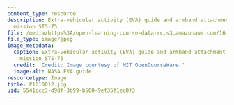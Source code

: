 ```yaml
---
content_type: resource
description: Extra-vehicular activity (EVA) guide and armband attachment for shuttle
  mission STS-75
file: /media/https%3A/open-learning-course-data-rc.s3.amazonaws.com/16-885j-aircraft-systems-engineering-fall-2005/5541ccc3d9df3b99b5609ef35f1ec8f3_P1010012.jpg
file_type: image/jpeg
image_metadata:
  caption: Extra-vehicular activity (EVA) guide and armband attachment for shuttle
    mission STS-75
  credit: 'Credit: Image courtesy of MIT OpenCourseWare.'
  image-alt: NASA EVA guide.
resourcetype: Image
title: P1010012.jpg
uid: 5541ccc3-d9df-3b99-b560-9ef35f1ec8f3
---
```

